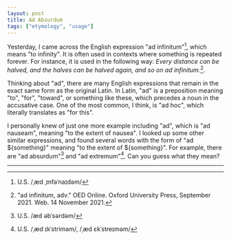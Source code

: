 ```yaml
---
layout: post
title: Ad Absurdum
tags: ["etymology", "usage"]
---
```


Yesterday, I came across the English expression "ad infinitum"[^ad-infinitum-pron], which means "to infinity". It is often used in contexts where something is repeated forever. For instance, it is used in the following way: *Every distance can be halved, and the halves can be halved again, and so on ad infinitum.*[^oed-ad-infinitum].

Thinking about "ad", there are many English expressions that remain in the exact same form as the original Latin. In Latin, "ad" is a preposition meaning "to", "for", "toward", or something like these, which precedes a noun in the accusative case. One of the most common, I think, is "ad hoc", which literally translates as "for this".

I personally knew of just one more example including "ad", which is "ad nauseam", meaning "to the extent of nausea". I looked up some other similar expressions, and found several words with the form of "ad ${something}" meaning "to the extent of ${something}". For example, there are "ad absurdum"[^ad-absurdum-pron] and "ad extremum"[^ad-extremum-pron]. Can you guess what they mean?

---

[^ad-infinitum-pron]: U.S. /ˌæd ˌɪnfəˈnaɪdəm/
[^oed-ad-infinitum]: "ad infinitum, adv." OED Online. Oxford University Press, September 2021. Web. 14 November 2021.
[^ad-absurdum-pron]: U.S. /æd əbˈsərdəm/
[^ad-extremum-pron]: U.S. /ˌæd ɪkˈstriməm/, /ˌæd ɛkˈstreɪməm/
